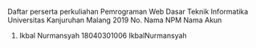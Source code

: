 Daftar perserta perkuliahan
Pemrograman Web Dasar
Teknik Informatika
Universitas Kanjuruhan Malang
2019
No.  Nama                    NPM                  Nama Akun
1. Ikbal Nurmansyah      18040301006         IkbalNurmansyah
